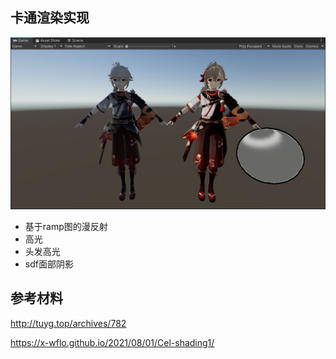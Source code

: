 ## 卡通渲染实现

![Screenshot](images/Snipaste_2022-08-30_00-18-33.png)
* 基于ramp图的漫反射
* 高光
* 头发高光
* sdf面部阴影

## 参考材料 

http://tuyg.top/archives/782 

https://x-wflo.github.io/2021/08/01/Cel-shading1/
